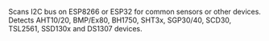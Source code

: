 Scans I2C bus on ESP8266 or ESP32 for common sensors or other devices.
Detects AHT10/20, BMP/Ex80, BH1750, SHT3x, SGP30/40, SCD30, TSL2561, SSD130x and DS1307 devices.